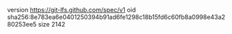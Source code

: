 version https://git-lfs.github.com/spec/v1
oid sha256:8e783ea6e0401250394b91ad6fe1298c18b15fd6c60fb8a0998e43a280253ee5
size 2142
